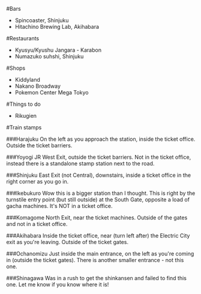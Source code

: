 #Bars
- Spincoaster, Shinjuku
- Hitachino Brewing Lab, Akihabara

#Restaurants
- Kyusyu/Kyushu Jangara - Karabon
- Numazuko suhshi, Shinjuku

#Shops
- Kiddyland
- Nakano Broadway
- Pokemon Center Mega Tokyo

#Things to do
- Rikugien

#Train stamps

###Harajuku
On the left as you approach the station, inside the ticket office. Outside the ticket barriers.

###Yoyogi
JR West Exit, outside the ticket barriers. Not in the ticket office, instead there is a standalone stamp station next to the road.

###Shinjuku
East Exit (not Central), downstairs, inside a ticket office in the right corner as you go in.

###Ikebukuro
Wow this is a bigger station than I thought. This is right by the turnstile entry point (but still outside) at the South Gate, opposite a load of gacha machines. It's NOT in a ticket office.

###Komagome
North Exit, near the ticket machines. Outside of the gates and not in a ticket office.

###Akihabara
Inside the ticket office, near (turn left after) the Electric City exit as you're leaving. Outside of the ticket gates.

###Ochanomizu
Just inside the main entrance, on the left as you're coming in (outside the ticket gates). There is another smaller entrance - not this one.

###Shinagawa
Was in a rush to get the shinkansen and failed to find this one. Let me know if you know where it is!
